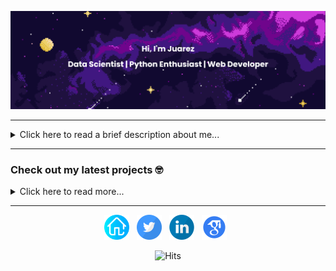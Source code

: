 ![Greetings banner](banner.png)

---

<details><summary>Click here to read a brief description about me...</summary><br>

My career started in 2013, when I decided to study and understand computers and how we can program them. It all started when I was approved and allowed to study **Systems Analysis** (undergraduate) at the Federal Institute of Rio Grande do Sul (IFRS). During this period, I had the opportunity to expand my theory by working as an intern for several great companies, such as Stefanini, Dell, and CWI. Finally, at the end of my undergraduate course, I got exposed to Artificial Intelligence and did my final project about how games can be a great environment to create experiments with artificial intelligence algorithms.

In 2015 I started my **Master's in Computer Science** at the Pontifical Catholic University of Rio Grande do Sul (PUCRS). Influenced by Artificial Intelligence, I chose the **Machine and Deep Learning** fields. I became a full-grant student in partnership with Hewlett Packard (HP Brazil) to join their project about identifying actions and goals in video sequences. In this project, I had the chance to develop my skills using the Python program language and several deep learning models for classification and action recognition. During this period, I received the **best student paper award at IEEE Joint Conference on Neural Networks** (IJCNN) for a work that uses action recognition to support visually impaired people. Two years later, In 2017, I received a Master's degree in Computer Science for a thesis involving the usage of small datasets with deep learning models. In addition, I was **rewarded with the second-best Master's thesis in Artificial Intelligence by CTDIAC** at the Brazilian Conference on Intelligent Systems.

**In 2018 at PUCRS, I started my Ph.D.** focusing on the research on self-supervised imitation learning using deep neural networks and agents theory. In the second year of my Ph.D. I was approved in the CAPES-PrInt program to become an **exchange student in partnership with the University of Aberdeen** (UoA) in Aberdeen, Scotland. In addition, I joined the industry as a **Machine Learning Engineer** acting in the computer vision field and later as a **Data Scientist** for Sicredi Bank, where I work today, using Reinforcement and Machine Learning to create and maintain recommendation systems.

_I expect to finish my Ph.D. in the first semester of 2023 with a thesis about self-supervised imitation learning._

For a complete curriculum, check out my [LinkedIn](https://www.linkedin.com/in/juarez-monteiro/). <!--For a brief description, check out my [CV](data/cv.pdf)-->

</details>

---

### Check out my latest projects 🤓

<details><summary>Click here to read more...</summary>
       
[<img src="https://raw.githubusercontent.com/rogergranada/rogergranada.github.io/master/images/pipeline_haprec.svg" align="left" width="300" />](https://youtu.be/eb_6I6dzrEE)
        **[HAPRec: Hybrid Activity and Plan Recognizer](https://youtu.be/eb_6I6dzrEE)**<br/>
<img align="center" width="100%" height="0" />
[<img src="https://raw.githubusercontent.com/rogergranada/rogergranada.github.io/master/images/pipeline_ijcnn.svg" align="left" width="300" />](https://youtu.be/jlTUoxX_fiw)
        **[IJCNN 2020: Augmented Behavioral Cloning from Observation](https://youtu.be/jlTUoxX_fiw)**<br/>

<br><br><br><br><br><br>

</details>

---

<p align='center'>
<a href="https://jrzmnt.github.io/"><img src="https://raw.githubusercontent.com/jrzmnt/jrzmnt/master/homepage.svg" width="40px" alt="Personal Blog"/></a>&nbsp;&nbsp;
<a href="https://twitter.com/jrzmonteiro"><img src="https://raw.githubusercontent.com/jrzmnt/jrzmnt/master/twitter.svg" width="40px" alt="Twitter"/></a>&nbsp;&nbsp;
<!--<a href="https://instagram.com/juarezzzmonteiro"><img src="https://raw.githubusercontent.com/jrzmnt/jrzmnt/master/instagram.svg" width="40px" alt="Instagram"/></a>&nbsp;&nbsp;-->
<a href="[https://www.linkedin.com/in/juarez-monteiro-556a0164/](https://www.linkedin.com/in/juarez-monteiro/)"><img src="https://raw.githubusercontent.com/jrzmnt/jrzmnt/master/in.svg" width="40px" alt="LinkedIn"/></a>&nbsp;&nbsp;
<!--<a href="http://lattes.cnpq.br/6307746290114554"><img src="https://raw.githubusercontent.com/jrzmnt/jrzmnt/master/lattes.svg" width="40px" alt="Lattes"/></a>&nbsp;&nbsp;-->
<a href="https://scholar.google.com.br/citations?user=LVhKmIIAAAAJ&hl"><img src="https://raw.githubusercontent.com/jrzmnt/jrzmnt/master/scholar.svg" width="40px" alt="Scholar"/></a>&nbsp;&nbsp;
<!--<a href="http://dblp.uni-trier.de/pers/hd/m/Monteiro:Juarez"><img src="https://raw.githubusercontent.com/jrzmnt/jrzmnt/master/dblp.svg" width="40px" alt="DBLP"/></a>-->
<!--<a href="https://www.researchgate.net/profile/Juarez_Monteiro"><img src="https://raw.githubusercontent.com/jrzmnt/jrzmnt/master/researchgate.svg" width="40px" alt="Research Gate"/></a>-->
</p>

<p align='center'>
<img src="https://hits.seeyoufarm.com/api/count/incr/badge.svg?url=https://github.com/jrzmnt/jrzmnt/" alt="Hits" />
</p>
